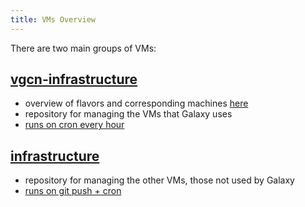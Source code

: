 ```yaml
---
title: VMs Overview
---
```


There are two main groups of VMs:

## [vgcn-infrastructure](https://github.com/usegalaxy-eu/vgcn-infrastructure)
- overview of flavors and corresponding machines [here](./machines.md)
- repository for managing the VMs that Galaxy uses
- [runs on cron every hour](https://build.galaxyproject.eu/job/usegalaxy-eu/job/vgcn-infrastructure/)

## [infrastructure](https://github.com/usegalaxy-eu/infrastructure)
- repository for managing the other VMs, those not used by Galaxy
- [runs on git push + cron](https://build.galaxyproject.eu/job/usegalaxy-eu/job/infrastructure/)

